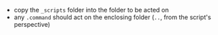 - copy the  `_scripts` folder into the folder to be acted on
- any `.command` should act on the enclosing folder (`..`, from the script's perspective)
